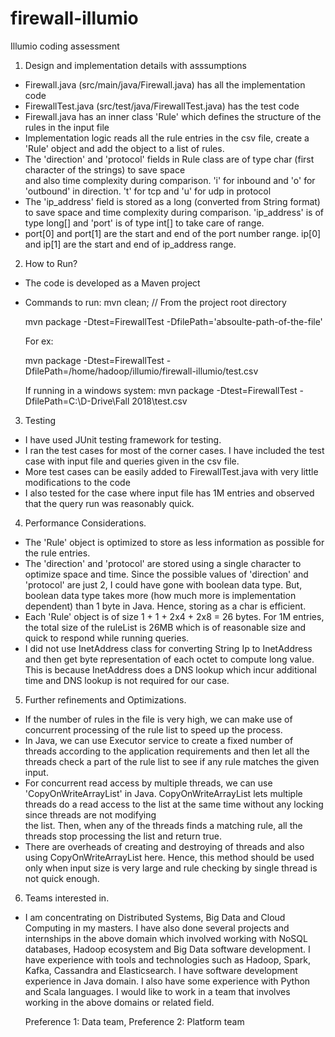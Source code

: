# firewall-illumio
Illumio coding assessment

1) Design and implementation details with asssumptions
  - Firewall.java (src/main/java/Firewall.java) has all the implementation code
  - FirewallTest.java (src/test/java/FirewallTest.java) has the test code
  - Firewall.java has an inner class 'Rule' which defines the structure of the rules in the input file
  - Implementation logic reads all the rule entries in the csv file, create a 'Rule' object and add the object
    to a list of rules.
  - The 'direction' and 'protocol' fields in Rule class are of type char (first character of the strings) to save space      
    and also time complexity during comparison.
    'i' for inbound and 'o' for 'outbound' in direction. 't' for tcp and 'u' for udp in protocol
  - The 'ip_address' field is stored as a long (converted from String format) to save space and time complexity during 
    comparison. 'ip_address' is of type long[] and 'port' is of type int[] to take care of range.
  - port[0] and port[1] are the start and end of the port number range. ip[0] and ip[1] are the start and end of 
    ip_address range.


2) How to Run?
  - The code is developed as a Maven project
  - Commands to run:
    mvn clean;        //  From the project root directory
    
    mvn package -Dtest=FirewallTest -DfilePath='absoulte-path-of-the-file'
    
    For ex:
    
    mvn package -Dtest=FirewallTest -DfilePath=/home/hadoop/illumio/firewall-illumio/test.csv
   
    If running in a windows system:
    mvn package -Dtest=FirewallTest -DfilePath=C:\D-Drive\Fall 2018\test.csv
   

3) Testing
  - I have used JUnit testing framework for testing.
  - I ran the test cases for most of the corner cases. I have included the test case with input file and queries given in 
    the csv file. 
  - More test cases can be easily added to FirewallTest.java with very little modifications to the code
  - I also tested for the case where input file has 1M entries and observed that the query run was reasonably quick.


4) Performance Considerations.
  - The 'Rule' object is optimized to store as less information as possible for the rule entries.
  - The 'direction' and 'protocol' are stored using a single character to optimize space and time. Since the possible 
    values of 'direction' and 'protocol' are just 2, I could have gone with boolean data type. But, boolean data type 
    takes more (how much more is implementation dependent) than 1 byte in Java. Hence, storing as a char is efficient.
  - Each 'Rule' object is of size 1 + 1 + 2x4 + 2x8 = 26 bytes. For 1M entries, the total size of the ruleList is 26MB 
    which is of reasonable size and quick to respond while running queries.
  - I did not use InetAddress class for converting String Ip to InetAddress and then get byte representation of each 
    octet to compute long value. This is because InetAddress does a DNS lookup which incur additional time and DNS lookup 
    is not required for our case.
    

5) Further refinements and Optimizations.
  - If the number of rules in the file is very high, we can make use of concurrent processing of the rule list to speed 
    up the process. 
  - In Java, we can use Executor service to create a fixed number of threads according to the application requirements 
    and then let all the threads check a part of the rule list to see if any rule matches the given input. 
  - For concurrent read access by multiple threads, we can use 'CopyOnWriteArrayList' in Java. CopyOnWriteArrayList lets
    multiple threads do a read access to the list at the same time without any locking since threads are not modifying  
    the list. Then, when any of the threads finds a matching rule, all the threads stop processing the list and return 
    true.
  - There are overheads of creating and destroying of threads and also using CopyOnWriteArrayList here. Hence, this 
    method should be used only when input size is very large and rule checking by single thread is not quick enough.

6) Teams interested in.
  - I am concentrating on Distributed Systems, Big Data and Cloud Computing in my masters. I have also done several 
    projects and internships in the above domain which involved working with NoSQL databases, Hadoop ecosystem and Big 
    Data software development. I have experience with tools and technologies such as Hadoop, Spark, Kafka, Cassandra and 
    Elasticsearch. I have software development experience in Java domain. I also have some experience with Python and 
    Scala languages. I would like to work in a team that involves working in the above domains or related field. 

    Preference 1: Data team,
    Preference 2: Platform team
